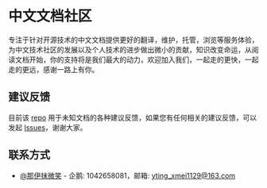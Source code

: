 # 中文文档社区
专注于针对开源技术的中文文档提供更好的翻译，维护，托管，浏览等服务体验，为中文技术社区的发展以及个人技术的进步做出微小的贡献，知识改变命运，从阅读文档开始，你的支持将是我们最大的动力，欢迎加入我们，一起走的更快，一起走的更远，感谢一路上有你。

## 建议反馈
目前该 [repo](https://github.com/vkdoc/vkdoc.org/) 用于未知文档的各种建议反馈，如果您有任何相关的建议反馈，可以发起 [Issues](https://github.com/vkdoc/vkdoc.org/issues)，谢谢大家。

## 联系方式
* [@那伊抹微笑](github.com/wangyangting/) - 企鹅: 1042658081，邮箱: yting_xmei1129@163.com

